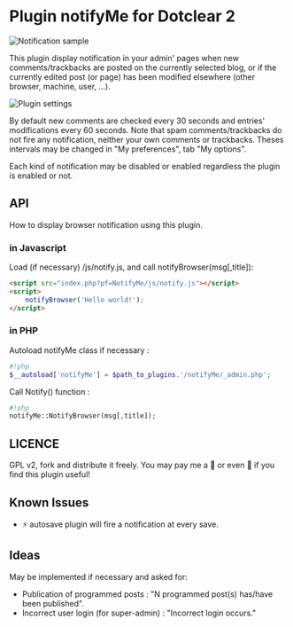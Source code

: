 # Plugin notifyMe for Dotclear 2

![Notification sample](http://open-time.net/public/screenshots/2015/notify-me-display.jpg)

This plugin display notification in your admin' pages when new comments/trackbacks are posted on the currently selected blog, or if the currently edited post (or page) has been modified elsewhere (other browser, machine, user, …).

![Plugin settings](http://open-time.net/public/screenshots/2015/notify-me-prefs.jpg)

By default new comments are checked every 30 seconds and entries' modifications every 60 seconds. Note that spam comments/trackbacks do not fire any notification, neither your own comments or trackbacks. Theses intervals may be changed in "My preferences", tab "My options".

Each kind of notification may be disabled or enabled regardless the plugin is enabled or not.

## API

How to display browser notification using this plugin.

### in Javascript

Load (if necessary) /js/notify.js, and call notifyBrowser(msg[,title]):

```html
<script src="index.php?pf=NotifyMe/js/notify.js"></script>
<script>
    notifyBrowser('Hello world!');
</script>
```

### in PHP

Autoload notifyMe class if necessary :

```php
#!php
$__autoload['notifyMe'] = $path_to_plugins.'/notifyMe/_admin.php';
```

Call Notify() function :

```php
#!php
notifyMe::NotifyBrowser(msg[,title]);
```

## LICENCE

GPL v2, fork and distribute it freely. You may pay me a 🍺 or even 🍻 if you find this plugin useful!

## Known Issues

- ⚡ autosave plugin will fire a notification at every save.

## Ideas

May be implemented if necessary and asked for:

- Publication of programmed posts : "N programmed post(s) has/have been published".
- Incorrect user login (for super-admin) : "Incorrect login occurs."
